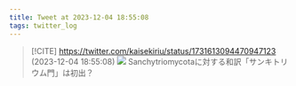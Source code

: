 ```yaml
---
title: Tweet at 2023-12-04 18:55:08
tags: twitter_log
---
```


> [!CITE] https://twitter.com/kaisekiriu/status/1731613094470947123 (2023-12-04 18:55:08)
> ![](https://twitter.com/kaisekiriu/status/1731613094470947123)
> Sanchytriomycotaに対する和訳「サンキトリウム門」は初出？
